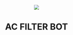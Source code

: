 <p align="center">
  <img src="https://mangandi-2-0.onrender.com/IDGK.JPG" 

</p>
<h1 align="center">
 AC FILTER BOT
</h1>
